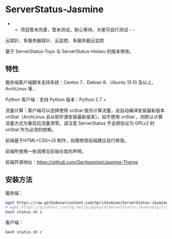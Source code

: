 # ServerStatus-Jasmine

- - 项目暂未完善，暂未测试，耐心等待，大佬可自行测试 - -

云探针、多服务器探针、云监控、多服务器云监控

基于 ServerStatus-Toyo 与 ServerStatus-Hotaru 的版本修改。

## 特性

服务端客户端脚本支持系统：Centos 7、Debian 8、Ubuntu 15.10 及以上、ArchLinux 等...

Python 客户端：支持 Python 版本：Python 2.7 +

流量计算：客户端可以选择使用 vnStat 按月计算流量，会自动编译安装最新版本vnStat（ArchLinux 会从软件源安装最新版本）。如不使用 vnStat ，则默认计算流量方式为重启后流量清零。请注意 ServerStatus 不会把协议为 GPLv2 的 vnStat 作为必须的依赖。

前端基于HTML+CSS+JS 制作，如需修改前端建议自行修改。

前端所使用一些调用见前端仓库的声明。

前端开源地址：https://github.com/Spritesmine/Jasmine-Theme

## 安装方法

服务端：

```bash
wget https://raw.githubusercontent.com/Spritesmine/ServerStatus-Jasmine/master/status.sh
# wget https://qisansui.coding.net/p/agony/d/ServerStatus-Jasmine/git/raw/master/status.sh 若服务器位于中国大陆建议选择Coding.net仓库
bash status.sh s
```

客户端：

```
bash status.sh c
```
